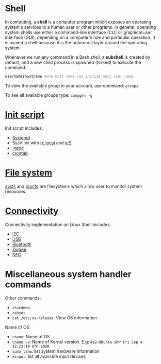 # Shell

In computing, a **shell** is a computer program which exposes an operating system's services to a human user or other programs. In general, operating system shells use either a command-line interface (CLI) or graphical user interface (GUI), depending on a computer's role and particular operation. It is named a shell because it is the outermost layer around the operating system.

Whenever we run any command in a Bash shell, a **subshell** is created by default, and a new child process is spawned (forked) to execute the command. 

```bash
username$hostname #One host name can include many user_name
```

To view the available group in your account, use command: ``groups``

To see all available groups type: ``compgen -g``

# [Init script](Init%20script)
Init script includes:
* [Systemd](Init%20script/Systemd.md)
* SysV init with [rc.local](https://github.com/TranPhucVinh/Linux-Shell/blob/master/Physical%20layer/File%20system/File%20hierarchy.md#rclocal) and [rcS](https://github.com/TranPhucVinh/Linux-Shell/blob/master/Physical%20layer/File%20system/File%20hierarchy.md#rcs)
* [.netrc](.netrc.md)
* [crontab](crontab)

# [File system](File%20system)

[sysfs](https://github.com/TranPhucVinh/Linux-Shell/tree/master/Physical%20layer/File%20system#sysfs) and [procfs](https://github.com/TranPhucVinh/Linux-Shell/tree/master/Physical%20layer/File%20system#procfs) are filesystems which allow user to monitor system resources.

# [Connectivity](Connectivity)
Connectivity implementation on Linux Shell includes:
* [I2C]()
* [USB]()
* [Bluetooth]()
* [Zigbee]()
* [NFC]()
# Miscellaneous system handler commands

Other commands:

* ``shutdown``
* ``reboot``
* ``cat /etc/os-release``: View OS information

Name of OS:

* ``uname``: Name of OS
* ``uname -v``: Name of Kernel version. E.g: ``#82-Ubuntu SMP Fri Sep 4 12:23:10 UTC 2020``
* ``sudo lshw``: list system hardware information
* ``xinput``: list all available input devices
